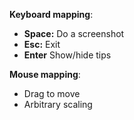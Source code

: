 **Keyboard mapping**:  
-   **Space:** Do a screenshot
-   **Esc:** Exit
-   **Enter** Show/hide tips

**Mouse mapping**:  
-   Drag to move
-   Arbitrary scaling

